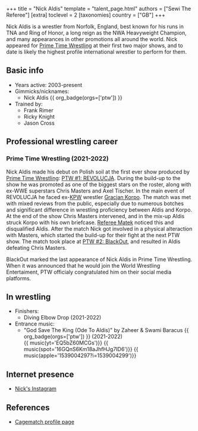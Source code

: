+++
title = "Nick Aldis"
template = "talent_page.html"
authors = ["Sewi The Referee"]
[extra]
toclevel = 2
[taxonomies]
country = ["GB"]
+++

Nick Aldis is a wrestler from Norfolk, England, best known for his runs in TNA and Ring of Honor, a long reign as the NWA Heavyweight Champion, and many appearances in other promotions all around the world. Nick appeared for [Prime Time Wrestling](@/o/ptw.md) at their first two major shows, and to date is likely the highest profile international wrestler to perform for them.

## Basic info

* Years active: 2003-present
* Gimmicks/nicknames:
  - Nick Aldis {{ org_badge(orgs=['ptw']) }}
* Trained by:
  - Frank Rimer
  - Ricky Knight
  - Jason Cross
 
## Professional wrestling career

### Prime Time Wrestling (2021-2022)

Nick Aldis made his debut on Polish soil at the first ever show produced by [Prime Time Wrestling](@/o/ptw.md): [PTW #1: REVOLUCJA](@/e/ptw/2021-10-09-ptw-1-revolucja.md). During the build-up to the show he was promoted as one of the biggest stars on the roster, along with ex-WWE superstars Chris Masters and Axel Tischer. In the main event of REVOLUCJA he faced ex-[KPW](@/o/kpw.md) wrestler [Gracjan Korpo](@/w/gracjan-korpo.md). The match was met with mixed reviews from the public, especially due to numerous botches and significant difference in wrestling proficiency between Aldis and Korpo. At the end of the show Chris Masters intervened, and in the mix-up Aldis struck Korpo with his own briefcase. [Referee Matek](@/w/sedzia-matek.md) noticed this and disqualified Aldis. After the match Nick got involved in a physical alteraction with Masters, which started the build-up for their fight at the next PTW show. The match took place at [PTW #2: BlackOut](@/e/ptw/2022-02-19-ptw-2-blackout.md), and resulted in Aldis defeating Chris Masters.

BlackOut marked the last appearance of Nick Aldis in Prime Time Wrestling. When it was announced that he would join the World Wrestling Entertaiment, PTW officialy congratulated him on their social media platforms.

## In wrestling

* Finishers:
  - Diving Elbow Drop (2021-2022)
* Entrance music:
  - "God Save The King (Ode To Aldis)" by Zaheer & Swami Baracus
    {{ org_badge(orgs=['ptw']) }} (2021-2022) <br>
    {{ music(yt='EQ5bZ60MCGs')}}
    {{ music(spot='16GQnS6Km18aJhfHJg7ID6')}}
    {{ music(apple='1539004297?i=1539004299')}}

## Internet presence

* [Nick's Instagram](https://www.instagram.com/nickaldis/)

## References

* [Cagematch profile page](https://www.cagematch.net/?id=2&nr=5123)
